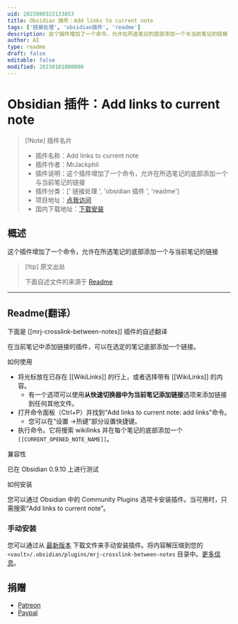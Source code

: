 ```yaml
---
uid: 2023080322133853
title: Obsidian 插件：Add links to current note
tags: ['链接处理', 'obsidian插件', 'readme']
description: 这个插件增加了一个命令，允许在所选笔记的底部添加一个与当前笔记的链接
author: AI
type: readme
draft: false
editable: false
modified: 20230101000000
---
```


# Obsidian 插件：Add links to current note

> [!Note] 插件名片
> - 插件名称：Add links to current note
> - 插件作者：MrJackphil
> - 插件说明：这个插件增加了一个命令，允许在所选笔记的底部添加一个与当前笔记的链接
> - 插件分类：[' 链接处理 ', 'obsidian 插件 ', 'readme']
> - 项目地址：[点我访问](https://github.com/mrjackphil/obsidian-crosslink-between-notes)
> - 国内下载地址：[下载安装](https://pkmer.cn/products/plugin/pluginMarket/?mrj-crosslink-between-notes)

## 概述

这个插件增加了一个命令，允许在所选笔记的底部添加一个与当前笔记的链接

> [!tip] 原文出处
>
>下面自述文件的来源于 [Readme](https://ghproxy.net/https://raw.githubusercontent.com/mrjackphil/obsidian-crosslink-between-notes/master/README.md)
>

---

## Readme(翻译）

下面是 [[mrj-crosslink-between-notes]] 插件的自述翻译

在当前笔记中添加链接的插件，可以在选定的笔记底部添加一个链接。

如何使用

- 将光标放在已存在 [[WikiLinks]] 的行上，或者选择带有 [[WikiLinks]] 的内容。
    - 有一个选项可以使用**从快速切换器中为当前笔记添加链接**选项来添加链接到任何其他文件。
- 打开命令面板（Ctrl+P）并找到“Add links to current note: add links”命令。
    - 您可以在“设置 ->热键”部分设置快捷键。
- 执行命令。它将搜索 wikilinks 并在每个笔记的底部添加一个 `[[CURRENT_OPENED_NOTE_NAME]]`。

兼容性

已在 Obsidian 0.9.10 上进行测试

如何安装

您可以通过 Obsidian 中的 Community Plugins 选项卡安装插件。当可用时，只需搜索“Add links to current note”。

### 手动安装

您可以通过从 [最新版本](https://github.com/mrjackphil/obsidian-crosslink-between-notes/releases/latest) 下载文件来手动安装插件。将内容解压缩到您的 `<vault>/.obsidian/plugins/mrj-crosslink-between-notes` 目录中。[更多信息](https://forum.obsidian.md/t/plugins-mini-faq/7737)。

## 捐赠

- [Patreon](https://patreon.com/mrjackphil)
- [Paypal](https://www.paypal.com/paypalme/mrjackphil)



